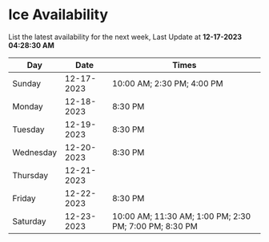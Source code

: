 # Ice Availability

List the latest availability for the next week, Last Update at **12-17-2023 04:28:30 AM**

| Day         | Date        | Times       |
| ----------- | ----------- | ----------- |
|Sunday|12-17-2023|10:00 AM; 2:30 PM; 4:00 PM|
|Monday|12-18-2023|8:30 PM|
|Tuesday|12-19-2023|8:30 PM|
|Wednesday|12-20-2023|8:30 PM|
|Thursday|12-21-2023||
|Friday|12-22-2023|8:30 PM|
|Saturday|12-23-2023|10:00 AM; 11:30 AM; 1:00 PM; 2:30 PM; 7:00 PM; 8:30 PM|
